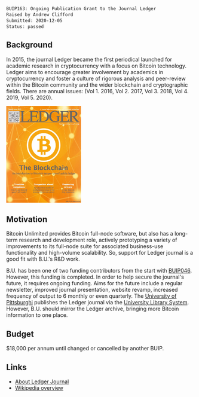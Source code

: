     BUIP163: Ongoing Publication Grant to the Journal Ledger
    Raised by Andrew Clifford
    Submitted: 2020-12-05
    Status: passed

## Background

In 2015, the journal Ledger became the first periodical launched for academic research in cryptocurrency with a focus on Bitcoin technology. Ledger aims to encourage greater involvement by academics in cryptocurrency and foster a culture of rigorous analysis and peer-review within the Bitcoin community and the wider blockchain and cryptographic fields. There are annual issues: (Vol 1. 2016, Vol 2. 2017, Vol 3. 2018, Vol 4. 2019, Vol 5. 2020).

<img src="/media/163_image0.jpg" width="200" alt="Ledger cover Vol 1">

## Motivation

Bitcoin Unlimited provides Bitcoin full-node software, but also has a long-term research and development role, actively prototyping a variety of improvements to its full-node suite for associated business-use functionality and high-volume scalability. So, support for Ledger journal is a good fit with B.U.'s R&D work.

B.U. has been one of two funding contributors from the start with [BUIP046](046.md). However, this funding is completed. In order to help secure the journal's future, it requires ongoing funding. Aims for the future include a regular newsletter, improved journal presentation, website revamp, increased frequency of output to 6 monthly or even quarterly. The [University of Pittsburghi](http://www.pitt.edu/) publishes the Ledger journal via the [University Library System](http://www.library.pitt.edu/). However, B.U. should mirror the Ledger archive, bringing more Bitcoin information to one place.

## Budget

$18,000 per annum until changed or cancelled by another BUIP.

## Links

- [About Ledger Journal](http://ledgerjournal.org/ojs/ledger/about)
- [Wikipedia overview](https://en.wikipedia.org/wiki/Ledger_(journal))
